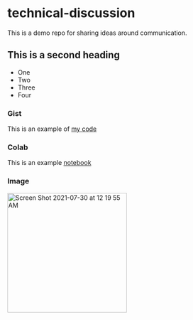 # technical-discussion
This is a demo repo for sharing ideas around communication.


## This is a second heading
* One
* Two
* Three
* Four


### Gist
This is an example of [my code](https://gist.github.com/sinamf/d54a6c84dde1d3c10ca5b17bb7e72206)

### Colab
This is an example [notebook](https://colab.research.google.com/drive/1pmPkznRg4MyF2DHLS1CiJkPCg8y-oQro?usp=sharing)

### Image

<img width="269" alt="Screen Shot 2021-07-30 at 12 19 55 AM" src="https://user-images.githubusercontent.com/10427395/127616536-b1362de4-6f69-451d-b48d-9ccd4f86f10b.png">

